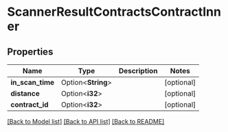 # ScannerResultContractsContractInner

## Properties

Name | Type | Description | Notes
------------ | ------------- | ------------- | -------------
**in_scan_time** | Option<**String**> |  | [optional]
**distance** | Option<**i32**> |  | [optional]
**contract_id** | Option<**i32**> |  | [optional]

[[Back to Model list]](../README.md#documentation-for-models) [[Back to API list]](../README.md#documentation-for-api-endpoints) [[Back to README]](../README.md)


